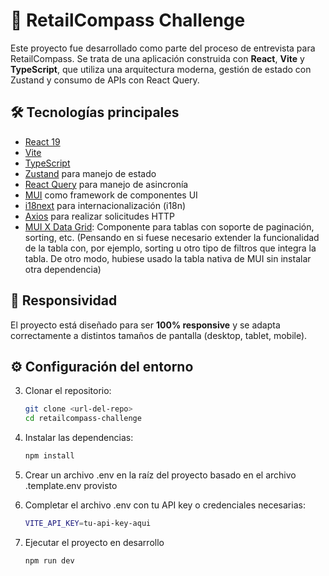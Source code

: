 

# 🚀 RetailCompass Challenge

Este proyecto fue desarrollado como parte del proceso de entrevista para RetailCompass. Se trata de una aplicación construida con **React**, **Vite** y **TypeScript**, que utiliza una arquitectura moderna, gestión de estado con Zustand y consumo de APIs con React Query.

## 🛠 Tecnologías principales

- [React 19](https://react.dev/)
- [Vite](https://vitejs.dev/)
- [TypeScript](https://www.typescriptlang.org/)
- [Zustand](https://github.com/pmndrs/zustand) para manejo de estado
- [React Query](https://tanstack.com/query/latest) para manejo de asincronía
- [MUI](https://mui.com/) como framework de componentes UI
- [i18next](https://www.i18next.com/) para internacionalización (i18n)
- [Axios](https://axios-http.com/) para realizar solicitudes HTTP
- [MUI X Data Grid](https://mui.com/x/react-data-grid/): Componente para tablas con soporte de paginación, sorting, etc. (Pensando en si fuese necesario extender la funcionalidad de la tabla con, por ejemplo, sorting u otro tipo de filtros que integra la tabla. De otro modo, hubiese usado la tabla nativa de MUI sin instalar otra dependencia)

## 📱 Responsividad

El proyecto está diseñado para ser **100% responsive** y se adapta correctamente a distintos tamaños de pantalla (desktop, tablet, mobile).

## ⚙️ Configuración del entorno

3. Clonar el repositorio:
   ```bash
   git clone <url-del-repo>
   cd retailcompass-challenge
   ```

  4. Instalar las dependencias:
		```bash
		npm install
		```

5. Crear un archivo .env en la raíz del proyecto basado en el archivo .template.env provisto

6. Completar el archivo .env con tu API key o credenciales necesarias:
	```bash
	VITE_API_KEY=tu-api-key-aqui
	```

7. Ejecutar el proyecto en desarrollo
   ```bash
   npm run dev
      ```

